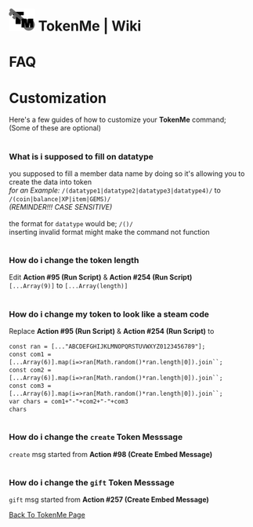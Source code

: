 # ![app icon](https://github.com/Gr3nDy/DBM-RawData/blob/master/Package/tokenme/Screenshot/icon.png) TokenMe | Wiki
# FAQ

# Customization
Here's a few guides of how to customize your **TokenMe** command;
<br>(Some of these are optional)

# <h3>What is i supposed to fill on datatype</h3>
you supposed to fill a member data name by doing so it's allowing you to create the data into token <br>
<i>for an Example:</i> `/(datatype1|datatype2|datatype3|datatype4)/` to `/(coin|balance|XP|item|GEMS)/` <br> <em>(REMINDER!!! CASE SENSITIVE)</em>
<br>
<br>
the format for `datatype` would be; `/()/`
<br>inserting invalid format might make the command not function

# <h3>How do i change the token length</h3>
Edit **Action #95 (Run Script)** & **Action #254 (Run Script)** <br>
`[...Array(9)]` to `[...Array(length)]`

# <h3>How do i change my token to look like a steam code</h3>
Replace **Action #95 (Run Script)** & **Action #254 (Run Script)** to <br>
```
const ran = [..."ABCDEFGHIJKLMNOPQRSTUVWXYZ0123456789"];
const com1 = [...Array(6)].map(i=>ran[Math.random()*ran.length|0]).join``;
const com2 = [...Array(6)].map(i=>ran[Math.random()*ran.length|0]).join``;
const com3 = [...Array(6)].map(i=>ran[Math.random()*ran.length|0]).join``;
var chars = com1+"-"+com2+"-"+com3
chars
```
# <h3>How do i change the `create` Token Messsage</h3>
`create` msg started from **Action #98 (Create Embed Message)**

# <h3>How do i change the `gift` Token Messsage</h3>
`gift` msg started from **Action #257 (Create Embed Message)**


[Back To TokenMe Page](help.md)
